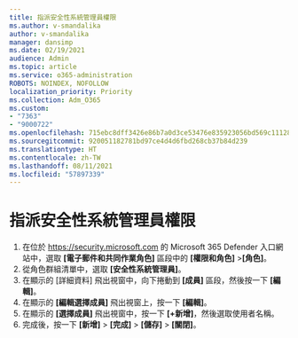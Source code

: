 ```yaml
---
title: 指派安全性系統管理員權限
ms.author: v-smandalika
author: v-smandalika
manager: dansimp
ms.date: 02/19/2021
audience: Admin
ms.topic: article
ms.service: o365-administration
ROBOTS: NOINDEX, NOFOLLOW
localization_priority: Priority
ms.collection: Adm_O365
ms.custom:
- "7363"
- "9000722"
ms.openlocfilehash: 715ebc8dff3426e86b7a0d3ce53476e835923056bd569c111282ec074a7cef9e
ms.sourcegitcommit: 920051182781bd97ce4d4d6fbd268cb37b84d239
ms.translationtype: HT
ms.contentlocale: zh-TW
ms.lasthandoff: 08/11/2021
ms.locfileid: "57897339"
---
```

# <a name="assign-the-security-administrator-permission"></a>指派安全性系統管理員權限

1. 在位於 <https://security.microsoft.com> 的 Microsoft 365 Defender 入口網站中，選取 **[電子郵件和共同作業角色]** 區段中的 **[權限和角色]** \>**[角色]**。
2. 從角色群組清單中，選取 **[安全性系統管理員]**。
3. 在顯示的 [詳細資料] 飛出視窗中，向下捲動到 **[成員]** 區段，然後按一下 **[編輯]**。
4. 在顯示的 **[編輯選擇成員]** 飛出視窗上，按一下 **[編輯]**。
5. 在顯示的 **[選擇成員]** 飛出視窗中，按一下 **[+新增]**，然後選取使用者名稱。
6. 完成後，按一下 **[新增]** \> **[完成]** \> **[儲存]** \> **[關閉]**。
